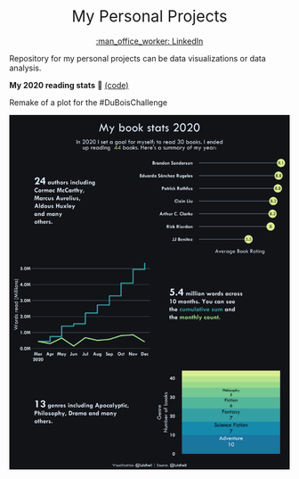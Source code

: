 <h1 style="font-weight:normal" align="center">
 My Personal Projects
</h1>
<a href="https://www.linkedin.com/in/luis-freites-navia/">
<p align="center">:man_office_worker: LinkedIn</p>
</a>

Repository for my personal projects can be data visualizations or data analysis.

**My 2020 reading stats** :book: [(code)](https://github.com/luisfrein/P-Projects/blob/master/Data_viz/My_book_data/book_data_2020.R)

Remake of a plot for the #DuBoisChallenge

![alt text](https://github.com/luisfrein/P-Projects/blob/master/Data_viz/My_book_data/book_summary.png)
